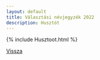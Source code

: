 ```yaml
---
layout: default
title: Választási névjegyzék 2022
description: Husztót
---
```


{% include Husztoot.html %}

[Vissza](./)